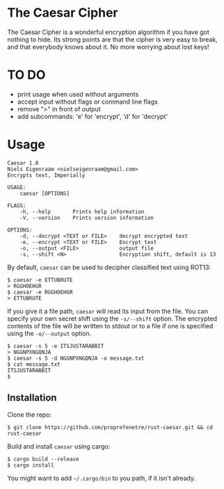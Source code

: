 # The Caesar Cipher

The Caesar Cipher is a wonderful encryption algorithm if you have got nothing
to hide. Its strong points are that the cipher is very easy to break, and that
everybody knows about it. No more worrying about lost keys!

# TO DO
- print usage when used without arguments
- accept input without flags or command line flags
- remove ">" in front of output
- add subcommands: 'e' for 'encrypt', 'd' for 'decrypt'

# Usage

~~~
Caesar 1.0
Niels Eigenraam <nielseigenraam@gmail.com>
Encrypts text, Imperially

USAGE:
    caesar [OPTIONS]

FLAGS:
    -h, --help       Prints help information
    -V, --version    Prints version information

OPTIONS:
    -d, --decrypt <TEXT or FILE>    decrypt encrypted text
    -e, --encrypt <TEXT or FILE>    Encrypt text
    -o, --output <FILE>             output file
    -s, --shift <N>                 Encryption shift, default is 13
~~~

By default, `caesar` can be used to decipher classified text using ROT13:

~~~
$ caesar -e ETTUBRUTE
> RGGHOEHGR
$ caesar -e RGGHOEHGR
> ETTUBRUTE
~~~

If you give it a file path, `caesar` will read its input from the file. You can
specify your own secret shift using the `-s/--shift` option. The encrypted contents of the file
will be written to stdout or to a file if one is specified using the `-o/--output` option.

~~~
$ caesar -s 5 -e ITSJUSTARABBIT
> NGGNPXNGQNJA
$ caesar -s 5 -d NGGNPXNGQNJA -o message.txt
$ cat message.txt
ITSJUSTARABBIT
$
~~~

## Installation

Clone the repo:

~~~
$ git clone https://github.com/proprefenetre/rust-caesar.git && cd rust-caesar
~~~

Build and install `caesar` using cargo:

~~~
$ cargo build --release
$ cargo install
~~~

You might want to add `~/.cargo/bin` to you path, if it isn't already.
